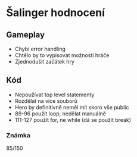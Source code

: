 # Šalinger hodnocení

## Gameplay

- Chybí error handling
- Chtělo by to vypisovat možnosti hráče
- Zjednodušit začátek hry

## Kód

- Nepoužívat top level statementy
- Rozdělat na více souborů
- Hero by definitivně neměl mít skoro vše public
- 89-96 použít loop, nedělat manuálně
- 111-127 použít for, ne while (dá se použít break)


### Známka

85/150
